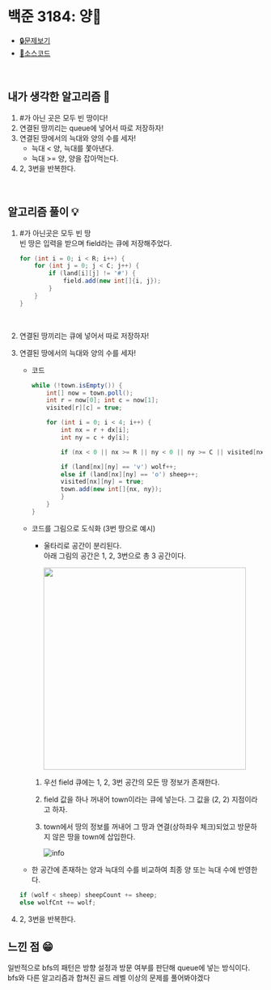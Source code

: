 # 백준 3184: 양🐑
* [🔒문제보기](https://www.acmicpc.net/problem/3184)
* [🔑소스코드](https://github.com/happ-in/algorithm/blob/sunday/BOJ/%5BBOJ%5D3184_%EC%96%91/%5BBOJ%5D3184.java)

<br/>

## 내가 생각한 알고리즘 💭
1. #가 아닌 곳은 모두 빈 땅이다!
2. 연결된 땅끼리는 queue에 넣어서 따로 저장하자!
3. 연결된 땅에서의 늑대와 양의 수를 세자!
    * 늑대 < 양, 늑대를 쫓아낸다.
    * 늑대 >= 양, 양을 잡아먹는다.
4. 2, 3번을 반복한다.

<br/>

## 알고리즘 풀이 💡
1. #가 아닌곳은 모두 빈 땅  
    빈 땅은 입력을 받으며 field라는 큐에 저장해주었다.
    ```java
    for (int i = 0; i < R; i++) {
        for (int j = 0; j < C; j++) {
            if (land[i][j] != '#') {           
                field.add(new int[]{i, j});
            }
        }
    }
    ```

<br/>

2. 연결된 땅끼리는 큐에 넣어서 따로 저장하자!
3. 연결된 땅에서의 늑대와 양의 수를 세자!
    * 코드
        ```java
        while (!town.isEmpty()) {               
            int[] now = town.poll();
            int r = now[0]; int c = now[1];
            visited[r][c] = true;

            for (int i = 0; i < 4; i++) {      
                int nx = r + dx[i];
                int ny = c + dy[i];

                if (nx < 0 || nx >= R || ny < 0 || ny >= C || visited[nx][ny] || land[nx][ny] == '#') continue;

                if (land[nx][ny] == 'v') wolf++;
                else if (land[nx][ny] == 'o') sheep++;
                visited[nx][ny] = true;
                town.add(new int[]{nx, ny});
                }
            }
        }
        ```
    
    * 코드를 그림으로 도식화 (3번 땅으로 예시)
        * 울타리로 공간이 분리된다.  
        아래 그림의 공간은 1, 2, 3번으로 총 3 공간이다.

            <img src = "https://user-images.githubusercontent.com/36289638/106361737-afa98780-6362-11eb-9406-7800da0146aa.png" width="400px">

        1. 우선 field 큐에는 1, 2, 3번 공간의 모든 땅 정보가 존재한다.
        2. field 값을 하나 꺼내어 town이라는 큐에 넣는다. 그 값을 (2, 2) 지점이라고 하자.
        3. town에서 땅의 정보를 꺼내어 그 땅과 연결(상하좌우 체크)되었고 방문하지 않은 땅을 town에 삽입한다.

            ![info](https://user-images.githubusercontent.com/36289638/106362578-fac59980-6366-11eb-86fb-297c710c5193.jpg)

   * 한 공간에 존재하는 양과 늑대의 수를 비교하여 최종 양 또는 늑대 수에 반영한다.
   ```java
   if (wolf < sheep) sheepCount += sheep;
   else wolfCnt += wolf;
   ```

4. 2, 3번을 반복한다.


## 느낀 점 😁
일반적으로 bfs의 패턴은 방향 설정과 방문 여부를 판단해 queue에 넣는 방식이다.  
bfs와 다른 알고리즘과 합쳐진 골드 레벨 이상의 문제를 풀어봐야겠다


    
